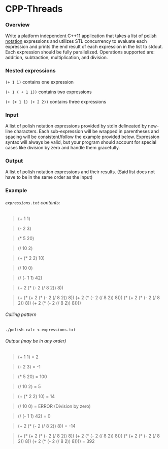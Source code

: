 # CPP-Threads

### Overview

Write a platform independent C++11 application that takes a list of [polish notation](https://en.wikipedia.org/wiki/Polish_notation)
expressions and utilizes STL concurrency to evaluate each expression and prints the end result of each
expression in the list to stdout. Each expression should be fully parallelized. Operations supported are:
addition, subtraction, multiplication, and division.

### Nested expressions

`(+ 1 1)` contains one expression

`(+ 1 ( + 1 1))` contains two expressions

`(+ (+ 1 1) (+ 2 2))` contains three expressions


### Input
A list of polish notation expressions provided by stdin delineated by new-line characters. Each sub-expression will be
wrapped in parentheses and spacing will be consistent/follow the example provided below. Expression syntax will always
be valid, but your program should account for special cases like division by zero and handle them gracefully.

### Output
A list of polish notation expressions and their results. (Said list does not have to be in the same order as the input)

### Example

###### `expressions.txt` contents:

>(+ 1 1)

>(- 2 3)

>(* 5 20)

>(/ 10 2)

>(+ (* 2 2) 10)

>(/ 10 0)

>(/ (- 1 1) 42)

>(+ 2 (* (- 2 (/ 8 2)) 8))

>(+ (* (+ 2 (* (- 2 (/ 8 2)) 8)) (+ 2 (* (- 2 (/ 8 2)) 8))) (* (+ 2 (* (- 2 (/ 8 2)) 8)) (+ 2 (* (- 2 (/ 8 2)) 8))))


###### Calling pattern
`./polish-calc < expressions.txt`


###### Output (may be in any order)

>(+ 1 1) = 2

>(- 2 3) = -1

>(* 5 20) = 100

>(/ 10 2) = 5

>(+ (* 2 2) 10) = 14

>(/ 10 0) = ERROR (Division by zero)

>(/ (- 1 1) 42) = 0

>(+ 2 (* (- 2 (/ 8 2)) 8)) = -14

>(+ (* (+ 2 (* (- 2 (/ 8 2)) 8)) (+ 2 (* (- 2 (/ 8 2)) 8))) (* (+ 2 (* (- 2 (/ 8 2)) 8)) (+ 2 (* (- 2 (/ 8 2)) 8)))) = 392
